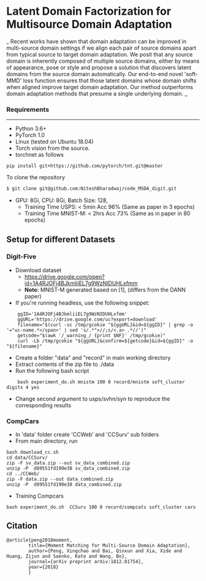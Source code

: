 
Latent Domain Factorization for Multisource Domain Adaptation
==================

_ Recent works have shown that domain adaptation can be improved in multi-source domain settings if we align each pair of source domains apart from typical source to target domain adaptation. We posit that any source domain is inherently composed of multiple source domains, either by means of appearance, pose or style and propose a solution that discovers latent domains from the source domain automatically. Our end-to-end novel 'soft-MMD' loss function ensures that those latent domains whose domain shifts when aligned improve target domain adaptation. Our method outperforms domain adaptation methods that presume a single underlying domain. _

### Requirements
-----------
 - Python 3.6+
 - PyTorch 1.0
- Linux (tested on Ubuntu 18.04)
- Torch vision from the source.
- torchnet as follows
```
pip install git+https://github.com/pytorch/tnt.git@master
```

To clone the repository
``` bash
$ git clone git@github.com:NiteshBharadwaj/code_MSDA_digit.git
```

- GPU: 8Gi, CPU: 8Gi, Batch Size: 128, 
	- Training Time USPS: < 5min Acc 96% (Same as paper in 3 epochs) 
	- Training Time MNIST-M: < 2hrs Acc 73% (Same as in paper in 80 epochs)

## Setup for different Datasets

### Digit-Five
- Download dataset 
	- https://drive.google.com/open?id=1A4RJOFj4BJkmliiEL7g9WzNIDUHLxfmm
	- **Note:** MNIST-M generated based on [1], (differs from the DANN paper)
- If you're running headless, use the following snippet: 
```
    ggID='1A4RJOFj4BJkmliiEL7g9WzNIDUHLxfmm'  
    ggURL='https://drive.google.com/uc?export=download'  
    filename="$(curl -sc /tmp/gcokie "${ggURL}&id=${ggID}" | grep -o '="uc-name.*</span>' | sed 's/.*">//;s/<.a> .*//')"  
    getcode="$(awk '/_warning_/ {print $NF}' /tmp/gcokie)"  
    curl -Lb /tmp/gcokie "${ggURL}&confirm=${getcode}&id=${ggID}" -o "${filename}"  
```    
- Create a folder "data" and "record" in main working directory
- Extract contents of the zip file to ./data
- Run the following bash script
```
    bash experiment_do.sh mnistm 100 0 record/mnistm soft_cluster digits 4 yes
```
- Change second argument to usps/svhn/syn to reproduce the corresponding results

### CompCars     
- In 'data' folder create 'CCWeb' and 'CCSurv' sub folders
- From main directory, run 
```
bash download_cc.sh
cd data/CCSurv/
zip -F sv_data.zip --out sv_data_combined.zip
unzip -P  d89551fd190e38 sv_data_combined.zip
cd ../CCWeb/
zip -F data.zip --out data_combined.zip
unzip -P  d89551fd190e38 data_combined.zip
```

- Training Compcars
```
bash experiment_do.sh  CCSurv 100 0 record/compcats soft_cluster cars
```
## Citation
```
@article{peng2018moment,
        title={Moment Matching for Multi-Source Domain Adaptation},
        author={Peng, Xingchao and Bai, Qinxun and Xia, Xide and Huang, Zijun and Saenko, Kate and Wang, Bo},
        journal={arXiv preprint arXiv:1812.01754},
        year={2018}
        }
```
             

